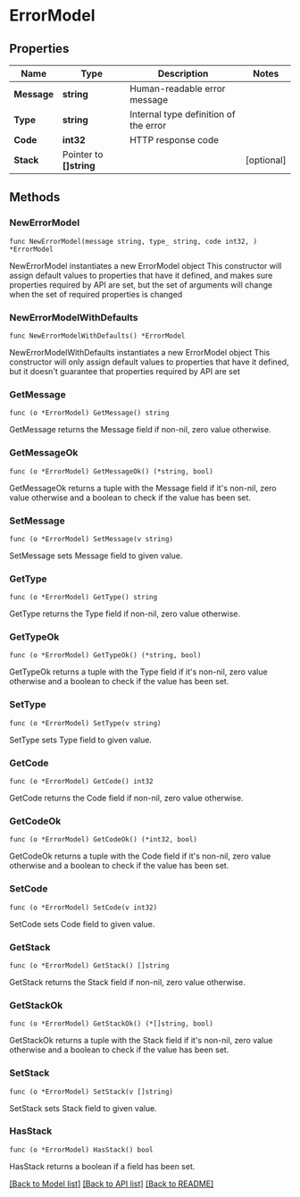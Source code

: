 # ErrorModel

## Properties

Name | Type | Description | Notes
------------ | ------------- | ------------- | -------------
**Message** | **string** | Human-readable error message | 
**Type** | **string** | Internal type definition of the error | 
**Code** | **int32** | HTTP response code | 
**Stack** | Pointer to **[]string** |  | [optional] 

## Methods

### NewErrorModel

`func NewErrorModel(message string, type_ string, code int32, ) *ErrorModel`

NewErrorModel instantiates a new ErrorModel object
This constructor will assign default values to properties that have it defined,
and makes sure properties required by API are set, but the set of arguments
will change when the set of required properties is changed

### NewErrorModelWithDefaults

`func NewErrorModelWithDefaults() *ErrorModel`

NewErrorModelWithDefaults instantiates a new ErrorModel object
This constructor will only assign default values to properties that have it defined,
but it doesn't guarantee that properties required by API are set

### GetMessage

`func (o *ErrorModel) GetMessage() string`

GetMessage returns the Message field if non-nil, zero value otherwise.

### GetMessageOk

`func (o *ErrorModel) GetMessageOk() (*string, bool)`

GetMessageOk returns a tuple with the Message field if it's non-nil, zero value otherwise
and a boolean to check if the value has been set.

### SetMessage

`func (o *ErrorModel) SetMessage(v string)`

SetMessage sets Message field to given value.


### GetType

`func (o *ErrorModel) GetType() string`

GetType returns the Type field if non-nil, zero value otherwise.

### GetTypeOk

`func (o *ErrorModel) GetTypeOk() (*string, bool)`

GetTypeOk returns a tuple with the Type field if it's non-nil, zero value otherwise
and a boolean to check if the value has been set.

### SetType

`func (o *ErrorModel) SetType(v string)`

SetType sets Type field to given value.


### GetCode

`func (o *ErrorModel) GetCode() int32`

GetCode returns the Code field if non-nil, zero value otherwise.

### GetCodeOk

`func (o *ErrorModel) GetCodeOk() (*int32, bool)`

GetCodeOk returns a tuple with the Code field if it's non-nil, zero value otherwise
and a boolean to check if the value has been set.

### SetCode

`func (o *ErrorModel) SetCode(v int32)`

SetCode sets Code field to given value.


### GetStack

`func (o *ErrorModel) GetStack() []string`

GetStack returns the Stack field if non-nil, zero value otherwise.

### GetStackOk

`func (o *ErrorModel) GetStackOk() (*[]string, bool)`

GetStackOk returns a tuple with the Stack field if it's non-nil, zero value otherwise
and a boolean to check if the value has been set.

### SetStack

`func (o *ErrorModel) SetStack(v []string)`

SetStack sets Stack field to given value.

### HasStack

`func (o *ErrorModel) HasStack() bool`

HasStack returns a boolean if a field has been set.


[[Back to Model list]](../README.md#documentation-for-models) [[Back to API list]](../README.md#documentation-for-api-endpoints) [[Back to README]](../README.md)


